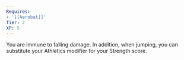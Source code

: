 ```yaml
---
Requires:
- '[[Aerobat]]'
Tier: 2
XP: 5
---
```


You are immune to falling damage. In addition, when jumping, you can substitute your Athletics modifier for your Strength score.
